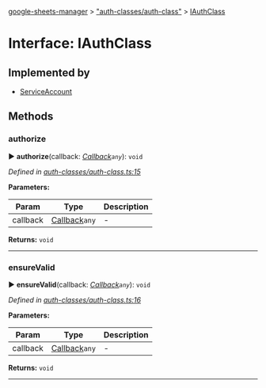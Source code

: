[google-sheets-manager](../README.md) > ["auth-classes/auth-class"](../modules/_auth_classes_auth_class_.md) > [IAuthClass](../interfaces/_auth_classes_auth_class_.iauthclass.md)



# Interface: IAuthClass

## Implemented by

* [ServiceAccount](../classes/_auth_classes_service_account_.serviceaccount.md)


## Methods
<a id="authorize"></a>

###  authorize

► **authorize**(callback: *[Callback](../modules/_utils_type_alias_.md#callback)`any`*): `void`




*Defined in [auth-classes/auth-class.ts:15](https://github.com/AbdelrahmanRamadan/google-sheets-manager/blob/ddca908/src/auth-classes/auth-class.ts#L15)*



**Parameters:**

| Param | Type | Description |
| ------ | ------ | ------ |
| callback | [Callback](../modules/_utils_type_alias_.md#callback)`any`   |  - |





**Returns:** `void`





___

<a id="ensurevalid"></a>

###  ensureValid

► **ensureValid**(callback: *[Callback](../modules/_utils_type_alias_.md#callback)`any`*): `void`




*Defined in [auth-classes/auth-class.ts:16](https://github.com/AbdelrahmanRamadan/google-sheets-manager/blob/ddca908/src/auth-classes/auth-class.ts#L16)*



**Parameters:**

| Param | Type | Description |
| ------ | ------ | ------ |
| callback | [Callback](../modules/_utils_type_alias_.md#callback)`any`   |  - |





**Returns:** `void`





___


